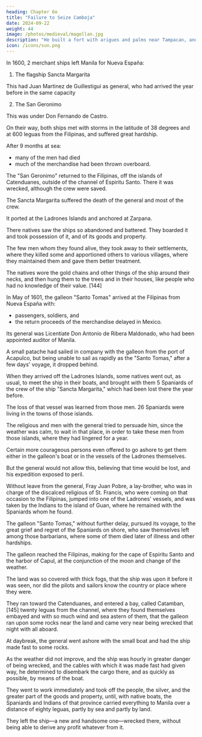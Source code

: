 ```yaml
---
heading: Chapter 6o
title: "Failure to Seize Camboja"
date: 2024-09-22
weight: 44
image: /photos/medieval/magellan.jpg
description: "He built a fort with arigues and palms near Tampacan, and founded a Spanish settlement which he named Murcia"
icon: /icons/sun.png
---
```




In 1600, 2 merchant ships left Manila for Nueva España:

1. The flagship Sancta Margarita

This had Juan Martinez de Guillestigui as general, who had arrived the year before in the same capacity

2. The San Geronimo

This was under Don Fernando de Castro. 

On their way, both ships met with storms in the latitude of 38 degrees and at 600 leguas from the Filipinas, and suffered great hardship. 

After 9 months at sea:
- many of the men had died
- much of the merchandise had been thrown overboard.

The "San Geronimo" returned to the Filipinas, off the islands of Catenduanes, outside of the channel of Espiritu Santo. There it was wrecked, although the crew were saved. 

The Sancta Margarita suffered the death of the general and most of the crew.

It ported at the Ladrones Islands and anchored at Zarpana.

There natives saw the ships so abandoned and battered. They boarded it and took possession of it, and of its goods and property. 

The few men whom they found alive, they took away to their settlements, where they killed some and apportioned others to various villages, where they maintained them and gave them better treatment.

The natives wore the gold chains and other things of the ship around their necks, and then hung them to the trees and in their houses, like people who had no knowledge of their value. [144]

In May of 1601, the galleon "Santo Tomas" arrived at the Filipinas from Nueva España with:
- passengers, soldiers, and
- the return proceeds of the merchandise delayed in Mexico. 

Its general was Licentiate Don Antonio de Ribera Maldonado, who had been appointed auditor of Manila.

A small patache had sailed in company with the galleon from the port of Acapulco, but being unable to sail as rapidly as the "Santo Tomas," after a few days' voyage, it dropped behind.

When they arrived off the Ladrones Islands, some natives went out, as usual, to meet the ship in their boats, and brought with them 5 Spaniards of the crew of the ship "Sancta Margarita," which had been lost there the year before.

The loss of that vessel was learned from those men. 26 Spaniards were living in the towns of those islands. 

 <!-- and that if the ship would wait, the natives would bring them. -->

The religious and men with the general tried to persuade him, since the weather was calm, to wait in that place, in order to take these men from those islands, where they had lingered for a year.

Certain more courageous persons even offered to go ashore to get them either in the galleon's boat or in the vessels of the Ladrones themselves. 

But the general would not allow this, believing that time would be lost, and his expedition exposed to peril. 

Without leave from the general, Fray Juan Pobre, a lay-brother, who was in charge of the discalced religious of St. Francis, who were coming on that occasion to the Filipinas, jumped into one of the Ladrones' vessels, and was taken by the Indians to the island of Guan, where he remained with the Spaniards whom he found.

The galleon "Santo Tomas," without further delay, pursued its voyage, to the great grief and regret of the Spaniards on shore, who saw themselves left among those barbarians, where some of them died later of illness and other hardships. 

The galleon reached the Filipinas, making for the cape of Espiritu Santo and the harbor of Capul, at the conjunction of the moon and change of the weather.

The land was so covered with thick fogs, that the ship was upon it before it was seen, nor did the pilots and sailors know the country or place where they were. 

They ran toward the Catenduanes, and entered a bay, called Catamban, [145] twenty leguas from the channel, where they found themselves embayed and with so much wind and sea astern of them, that the galleon ran upon some rocks near the land and came very near being wrecked that night with all aboard. 

At daybreak, the general went ashore with the small boat and had the ship made fast to some rocks. 

As the weather did not improve, and the ship was hourly in greater danger of being wrecked, and the cables with which it was made fast had given way, he determined to disembark the cargo there, and as quickly as possible, by means of the boat.

They went to work immediately and took off the people, the silver, and the greater part of the goods and property, until, with native boats, the Spaniards and Indians of that province carried everything to Manila over a distance of eighty leguas, partly by sea and partly by land.

They left the ship—a new and handsome one—wrecked there, without being able to derive any profit whatever from it.

